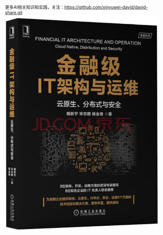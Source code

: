 更多AI相关知识和实践，关注：https://github.com/xinyuwei-david/david-share.git
![image](https://github.com/davidsajare/FSI-IT-construction/blob/main/Chapter2/4.png)
